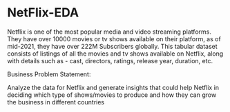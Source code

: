 # NetFlix-EDA

Netflix is one of the most popular media and video streaming platforms. 
They have over 10000 movies or tv shows available on their platform, as of mid-2021, they have over 222M Subscribers globally.
This tabular dataset consists of listings of all the movies and tv shows available on Netflix, along with details such as - cast, directors, ratings, release year, duration, etc.

Business Problem Statement:


Analyze the data for Netflix and generate insights that could help Netflix in deciding which type of shows/movies to produce and how they can grow the business in different countries
